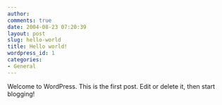 ```yaml
---
author:
comments: true
date: 2004-08-23 07:20:39
layout: post
slug: hello-world
title: Hello world!
wordpress_id: 1
categories:
- General
---
```


Welcome to WordPress. This is the first post. Edit or delete it, then start blogging!
